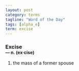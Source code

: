 ```yaml
---
layout: post
category: terms
tagline: "Word of the Day"
tags: [alpha_e]
term: excise
---
```


<h3>Excise<br/> <small>&mdash; n. (ex<span>&middot;</span>cise)</small></h3>
<p><ol>
<li>the mass of a former spouse</li>
</ol></p>

